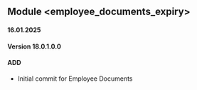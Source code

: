 ## Module <employee_documents_expiry>

#### 16.01.2025
#### Version 18.0.1.0.0
#### ADD

- Initial commit for Employee Documents
